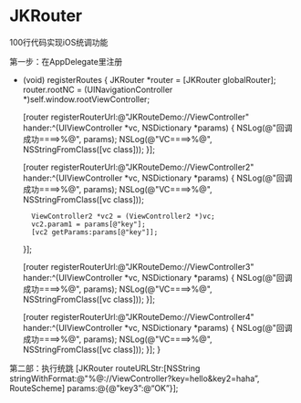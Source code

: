 # JKRouter
100行代码实现iOS统调功能

第一步：在AppDelegate里注册
- (void) registerRoutes {
    JKRouter *router = [JKRouter globalRouter];
    router.rootNC = (UINavigationController *)self.window.rootViewController;
    
    [router registerRouterUrl:@"JKRouteDemo://ViewController" hander:^(UIViewController *vc, NSDictionary *params) {
        NSLog(@"回调成功====>%@", params);
        NSLog(@"VC====>%@", NSStringFromClass([vc class]));
    }];
    
    [router registerRouterUrl:@"JKRouteDemo://ViewController2" hander:^(UIViewController *vc, NSDictionary *params) {
        NSLog(@"回调成功====>%@", params);
        NSLog(@"VC====>%@", NSStringFromClass([vc class]));
        
        ViewController2 *vc2 = (ViewController2 *)vc;
        vc2.param1 = params[@"key"];
        [vc2 getParams:params[@"key"]];
    }];
    
    [router registerRouterUrl:@"JKRouteDemo://ViewController3" hander:^(UIViewController *vc, NSDictionary *params) {
        NSLog(@"回调成功====>%@", params);
        NSLog(@"VC====>%@", NSStringFromClass([vc class]));
    }];
    
    [router registerRouterUrl:@"JKRouteDemo://ViewController4" hander:^(UIViewController *vc, NSDictionary *params) {
        NSLog(@"回调成功====>%@", params);
        NSLog(@"VC====>%@", NSStringFromClass([vc class]));
    }];
}

第二部：执行统跳
[JKRouter routeURLStr:[NSString stringWithFormat:@"%@://ViewController?key=hello&key2=haha”, RouteScheme] params:@{@"key3”:@“OK”}];
